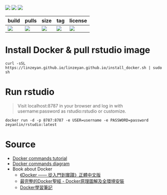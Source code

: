 ![](https://img.shields.io/badge/Rstudio-Server-blue.svg?style=plastic)
[![](https://img.shields.io/travis/linzeyan/rstudio.svg?style=plastic)](https://travis-ci.org/linzeyan/rstudio)
![](https://img.shields.io/docker/build/zeyanlin/rstudio.svg?style=plastic)


build          | pulls        | size      | tag         |    license
-------------- | ------------ | --------- | ----------- | --------------
[![](https://img.shields.io/docker/automated/zeyanlin/rstudio.svg?style=plastic)](https://hub.docker.com/r/zeyanlin/rstudio/) | [![](https://img.shields.io/docker/pulls/zeyanlin/rstudio.svg?style=plastic)](https://hub.docker.com/r/zeyanlin/rstudio/) | [![](https://images.microbadger.com/badges/image/zeyanlin/rstudio.svg)](https://microbadger.com/images/zeyanlin/rstudio) | [![](https://images.microbadger.com/badges/version/zeyanlin/rstudio.svg)](https://microbadger.com/images/zeyanlin/rstudio) | [![](https://images.microbadger.com/badges/license/zeyanlin/rstudio.svg)](https://microbadger.com/images/zeyanlin/rstudio)

# Install Docker & pull rstudio image

    curl -sSL https://linzeyan.github.io/linzeyan.github.io/install_docker.sh | sudo sh
    
# Run rstudio

> Visit localhost:8787 in your browser and log in with username:password as rstudio:rstudio or customize.

    docker run -d -p 8787:8787 -e USER=username -e PASSWORD=password zeyanlin/rstudio:latest

# Source

* [Docker commands tutorial](https://github.com/linzeyan/rstudio/blob/master/01.docker_tutorial.md#常用的-docker-命令)
* [Docker commands diagram](https://github.com/linzeyan/rstudio/raw/master/Docker%20commands%20diagram.png)
* Book about Docker
  * [《Docker —— 從入門到實踐》正體中文版](https://www.gitbook.com/book/philipzheng/docker_practice/details)
  - [最完整的Docker聖經 - Docker原理圖解及全環境安裝](https://www.gitbook.com/book/joshhu/docker_theory_install/details)
  - [Docker學習筆記](https://www.gitbook.com/book/peihsinsu/docker-note-book/details)
